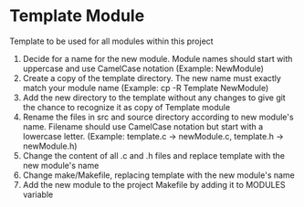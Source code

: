 # Template Module 
Template to be used for all modules within this project

1.  Decide for a name for the new module. Module names should start with uppercase and use CamelCase notation (Example: NewModule)
2.  Create a copy of the template directory. The new name must exactly match your module name (Example: cp -R Template NewModule)
3.  Add the new directory to the template without any changes to give git the chance to recognize it as copy of Template module
4.  Rename the files in src and source directory according to new module's name. Filename should use CamelCase notation but start with a lowercase letter. (Example: template.c -> newModule.c, template.h -> newModule.h)
5.  Change the content of all .c and .h files and replace template with the new module's name
6.  Change make/Makefile, replacing template with the new module's name
7.  Add the new module to the project Makefile by adding it to MODULES variable
